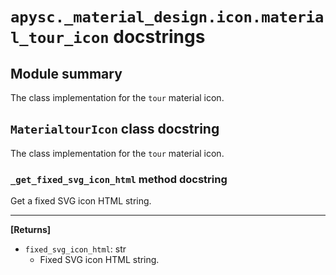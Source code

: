 # `apysc._material_design.icon.material_tour_icon` docstrings

## Module summary

The class implementation for the `tour` material icon.

## `MaterialtourIcon` class docstring

The class implementation for the `tour` material icon.

### `_get_fixed_svg_icon_html` method docstring

Get a fixed SVG icon HTML string.<hr>

**[Returns]**

- `fixed_svg_icon_html`: str
  - Fixed SVG icon HTML string.